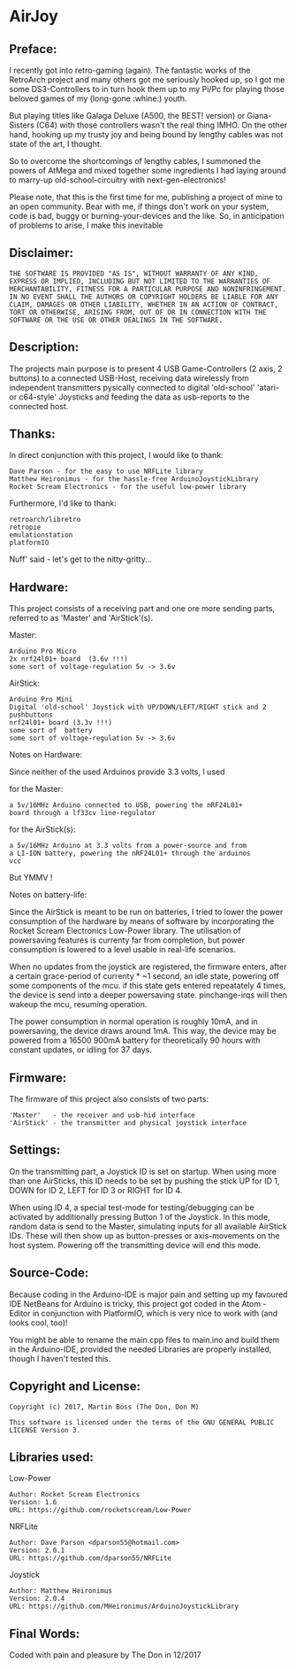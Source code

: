 # AirJoy


Preface:
---------

I recently got into retro-gaming (again). The fantastic works of the RetroArch project and many others got me seriously hooked up, so I got me some DS3-Controllers to in turn hook them up to my Pi/Pc for playing those beloved games of my (long-gone :whine:) youth. 

But playing titles like Galaga Deluxe (A500, the BEST! version) or Giana-Sisters (C64) with those controllers wasn't the real thing IMHO. On the other hand, hooking up my trusty joy and being bound by lengthy cables was not state of the art, I thought. 

So to overcome the shortcomings of lengthy cables, I summoned the powers of AtMega and mixed together some ingredients I had laying around to marry-up old-school-circuitry with next-gen-electronics!

Please note, that this is the first time for me, publishing a project of mine to an open community. Bear with me, if things don't work on your system, code is bad, buggy or burning-your-devices and the like. So, in anticipation of problems to arise,  I make this inevitable 



Disclaimer:
------------

	THE SOFTWARE IS PROVIDED "AS IS", WITHOUT WARRANTY OF ANY KIND, EXPRESS OR IMPLIED, INCLUDING BUT NOT LIMITED TO THE WARRANTIES OF MERCHANTABILITY, FITNESS FOR A PARTICULAR PURPOSE AND NONINFRINGEMENT. IN NO EVENT SHALL THE AUTHORS OR COPYRIGHT HOLDERS BE LIABLE FOR ANY CLAIM, DAMAGES OR OTHER LIABILITY, WHETHER IN AN ACTION OF CONTRACT, TORT OR OTHERWISE, ARISING FROM, OUT OF OR IN CONNECTION WITH THE SOFTWARE OR THE USE OR OTHER DEALINGS IN THE SOFTWARE.

		

Description:
-------------

The projects main purpose is to present 4 USB Game-Controllers (2 axis, 2 buttons) to a connected USB-Host, receiving data wirelessly from independent transmitters pysically connected to digital 'old-school' 'atari- or c64-style' Joysticks and feeding the data as usb-reports to the connected host.



Thanks:
--------

In direct conjunction with this project, I would like to thank:

	Dave Parson - for the easy to use NRFLite library 
	Matthew Heironimus - for the hassle-free ArduinoJoystickLibrary
	Rocket Scream Electronics - for the useful low-power library
	
	
	
Furthermore, I'd like to thank:

	retroarch/libretro 
	retropie
	emulationstation
	platformIO
	
	
	
	
Nuff' said - let's get to the nitty-gritty...


	

Hardware:
----------

This project consists of a receiving part and one ore more sending parts, referred to as 'Master' and 'AirStick'(s).

Master:

	Arduino Pro Micro
	2x nrf24l01+ board  (3.6v !!!)
	some sort of voltage-regulation 5v -> 3.6v
	
AirStick:

	Arduino Pro Mini
	Digital 'old-school' Joystick with UP/DOWN/LEFT/RIGHT stick and 2 pushbuttons
	nrf24l01+ board (3.3v !!!)
	some sort of  battery
	some sort of voltage-regulation 5v -> 3.6v

	
Notes on Hardware:

Since neither of the used Arduinos provide 3.3 volts, I used 

for the Master:

	a 5v/16MHz Arduino connected to USB, powering the nRF24L01+ 
	board through a lf33cv line-regulator
	
for the AirStick(s):

	a 5v/16MHz Arduino at 3.3 volts from a power-source and from 
	a LI-ION battery, powering the nRF24L01+ through the arduinos 
	vcc

But YMMV !


Notes on battery-life:

Since the AirStick is meant to be run on batteries, I tried to lower the power consumption of the hardware by means of software by incorporating the Rocket Scream Electronics Low-Power library. The utilisation of powersaving features is currenty far from completion, but power consumption is lowered to a level usable in real-life scenarios.

When no updates from the joystick are registered, the firmware enters, after a certain grace-period of currenty * ~1 second, an idle state, powering off some components of the mcu. if this state gets entered repeatately 4 times, the device is send into a deeper powersaving state. pinchange-irqs will then wakeup the mcu, resuming operation. 

The power consumption in normal operation is roughly 10mA, and in powersaving, the device draws around 1mA. This way, the device may be powered from a 16500 900mA battery for theoretically 90 hours with constant updates, or idling for 37 days.



Firmware:
----------

The firmware of this project also consists of two parts: 

	'Master'   - the receiver and usb-hid interface
	'AirStick' - the transmitter and physical joystick interface
		
	

Settings:
----------

On the transmitting part, a Joystick ID is set on startup. When using more than one AirSticks, this ID needs to be set by pushing the stick UP for ID 1, DOWN for ID 2, LEFT for ID 3 or RIGHT for ID 4.

When using ID 4, a special test-mode for testing/debugging can be activated by additionally pressing Button 1 of the Joystick. In this mode, random data is send to the Master, simulating inputs for all available AirStick IDs. These will then show up as button-presses or axis-movements on the host system. Powering off the transmitting device will end this mode.



Source-Code:
-------------

Because coding in the Arduino-IDE is major pain and setting up my favoured IDE NetBeans for Arduino is tricky, this project got coded in the Atom - Editor in conjunction with PlatformIO, which is very nice to work with (and looks cool, too)!

You might be able to rename the main.cpp files to main.ino and build them in the Arduino-IDE, provided the needed Libraries are properly installed, though I haven't tested this.




Copyright and License:
-----------------------

	Copyright (c) 2017, Martin Böss (The Don, Don M)
	
	This software is licensed under the terms of the GNU GENERAL PUBLIC LICENSE Version 3.
	
	



Libraries used:
----------------

Low-Power

	Author: Rocket Scream Electronics
	Version: 1.6 
	URL: https://github.com/rocketscream/Low-Power

NRFLite

	Author: Dave Parson <dparson55@hotmail.com>
	Version: 2.0.1
	URL: https://github.com/dparson55/NRFLite

Joystick

	Author: Matthew Heironimus
	Version: 2.0.4
	URL: https://github.com/MHeironimus/ArduinoJoystickLibrary




Final Words:
-------------

Coded with pain and pleasure by The Don in 12/2017



